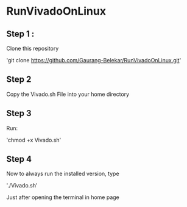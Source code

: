# RunVivadoOnLinux

## Step 1 :

Clone this repository 

'git clone https://github.com/Gaurang-Belekar/RunVivadoOnLinux.git'

## Step 2
Copy the Vivado.sh File into your home directory

## Step 3

Run:

'chmod +x Vivado.sh'

## Step 4

Now to always run the installed version, type

'./Vivado.sh'

Just after opening the terminal in home page
